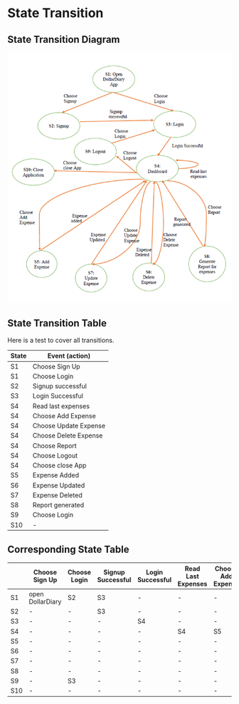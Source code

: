 # State Transition 

## State Transition Diagram

![State Transition Diagram](Assests/State_transition.png)

## State Transition Table

Here is a test to cover all transitions.

| State | Event (action)           |
|-------|--------------------------|
| S1    | Choose Sign Up           |
| S1    | Choose Login             |
| S2    | Signup successful        |
| S3    | Login Successful         |
| S4    | Read last expenses       |
| S4    | Choose Add Expense       |
| S4    | Choose Update Expense    |
| S4    | Choose Delete Expense    |
| S4    | Choose Report            |
| S4    | Choose Logout            |
| S4    | Choose close App         |
| S5    | Expense Added            |
| S6    | Expense Updated          |
| S7    | Expense Deleted          |
| S8    | Report generated         |
| S9    | Choose Login             |
| S10   |           -               |

## Corresponding State Table

|           | Choose Sign Up | Choose Login | Signup Successful | Login Successful | Read Last Expenses | Choose Add Expense | Expense added | Expense Update | Choose Update Expense | Expense Deleted | Choose Delete Expense | Report generated | Choose Report | Choose Logout | Choose close App |
|-----------|----------------|--------------|-------------------|------------------|-------------------|--------------------|---------------|----------------|-----------------------|-----------------|-----------------------|-----------------|---------------|---------------|------------------|
| S1        | open DollarDiary | S2           | S3                | -                | -                 | -                  | -             | -              | -                     | -               | -                     | -               | -             | -             | -                |
| S2        | -                | -            | S3                | -                | -                 | -                  | -             | -              | -                     | -               | -                     | -               | -             | -             | -                |
| S3        | -                | -            | -                 | S4               | -                 | -                  | -             | -              | -                     | -               | -                     | -               | -             | -             | -                |
| S4        | -                | -            | -                 | -                | S4                | S5                 | -             | -              | S7                    | -               | S6                    | -               | S8            | S9            | S10              |
| S5        | -                | -            | -                 | -                | -                 | -                  | S4            | -              | -                     | -               | -                     | -               | -             | -             | -                |
| S6        | -                | -            | -                 | -                | -                 | -                  | -             | -              | -                     | S4              | -                     | -               | -             | -             | -                |
| S7        | -                | -            | -                 | -                | -                 | -                  | -             | S4             | -                     | -               | -                     | -               | -             | -             | -                |
| S8        | -                | -            | -                 | -                | -                 | -                  | -             | -              | -                     | -               | -                     | S4              | -             | -             | -                |
| S9        | -                | S3           | -                 | -                | -                 | -                  | -             | -              | -                     | -               | -                     | -               | -             | -             | -                |
| S10       | -                | -            | -                 | -                | -                 | -                  | -             | -              | -                     | -               | -                     | -               | -             | -             | -                |
